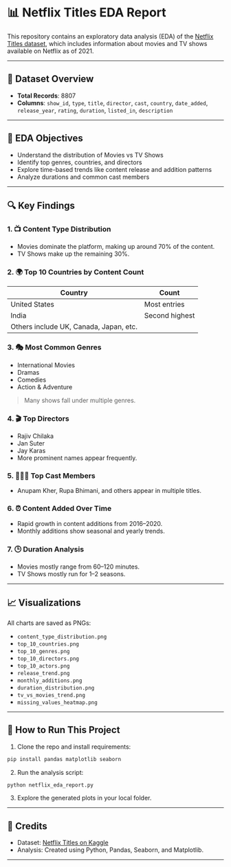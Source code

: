 
# 📊 Netflix Titles EDA Report

This repository contains an exploratory data analysis (EDA) of the [Netflix Titles dataset](https://www.kaggle.com/shivamb/netflix-shows), which includes information about movies and TV shows available on Netflix as of 2021.

---

## 📁 Dataset Overview

- **Total Records**: 8807
- **Columns**: `show_id`, `type`, `title`, `director`, `cast`, `country`, `date_added`, `release_year`, `rating`, `duration`, `listed_in`, `description`

---

## 🧪 EDA Objectives

- Understand the distribution of Movies vs TV Shows
- Identify top genres, countries, and directors
- Explore time-based trends like content release and addition patterns
- Analyze durations and common cast members

---

## 🔍 Key Findings

### 1. 📺 **Content Type Distribution**
- Movies dominate the platform, making up around 70% of the content.
- TV Shows make up the remaining 30%.

### 2. 🌍 **Top 10 Countries by Content Count**
| Country | Count |
|---------|-------|
| United States | Most entries |
| India | Second highest |
| Others include UK, Canada, Japan, etc. |

### 3. 🎭 **Most Common Genres**
- International Movies
- Dramas
- Comedies
- Action & Adventure
> Many shows fall under multiple genres.

### 4. 🎬 **Top Directors**
- Rajiv Chilaka
- Jan Suter
- Jay Karas
- More prominent names appear frequently.

### 5. 🧑‍🤝‍🧑 **Top Cast Members**
- Anupam Kher, Rupa Bhimani, and others appear in multiple titles.

### 6. ⏰ **Content Added Over Time**
- Rapid growth in content additions from 2016–2020.
- Monthly additions show seasonal and yearly trends.

### 7. 🕒 **Duration Analysis**
- Movies mostly range from 60–120 minutes.
- TV Shows mostly run for 1–2 seasons.

---

## 📈 Visualizations

All charts are saved as PNGs:

- `content_type_distribution.png`
- `top_10_countries.png`
- `top_10_genres.png`
- `top_10_directors.png`
- `top_10_actors.png`
- `release_trend.png`
- `monthly_additions.png`
- `duration_distribution.png`
- `tv_vs_movies_trend.png`
- `missing_values_heatmap.png`

---

## 📂 How to Run This Project

1. Clone the repo and install requirements:
```bash
pip install pandas matplotlib seaborn
```

2. Run the analysis script:
```bash
python netflix_eda_report.py
```

3. Explore the generated plots in your local folder.

---

## 📌 Credits

- Dataset: [Netflix Titles on Kaggle](https://www.kaggle.com/shivamb/netflix-shows)
- Analysis: Created using Python, Pandas, Seaborn, and Matplotlib.

---

